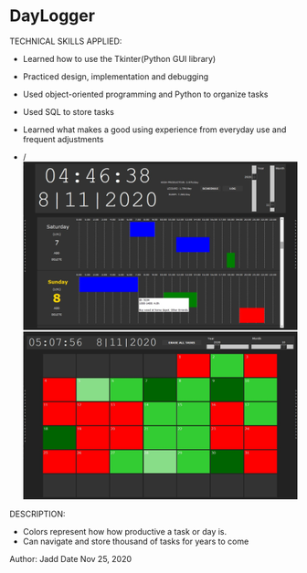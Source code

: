 # DayLogger
TECHNICAL SKILLS APPLIED:
- Learned how to use the Tkinter(Python GUI library)
- Practiced design, implementation and debugging
- Used object-oriented programming and Python to organize tasks
- Used SQL to store tasks
- Learned what makes a good using experience from everyday use and frequent adjustments

- /
![picture](screenshots/schedule_weekset.jpg)
![picture](screenshots/schedule_monthset.jpg)

DESCRIPTION: 
- Colors represent how how productive a task or day is.
- Can navigate and store thousand of tasks for years to come


Author: Jadd
Date Nov 25, 2020
